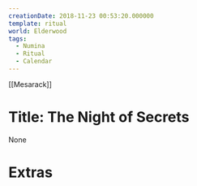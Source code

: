 ```yaml
---
creationDate: 2018-11-23 00:53:20.000000
template: ritual
world: Elderwood
tags:
  - Numina
  - Ritual
  - Calendar
---
```

[[Mesarack]]

# Title: The Night of Secrets

None

# Extras

